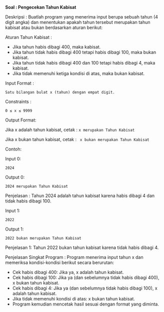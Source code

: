 **Soal : Pengecekan Tahun Kabisat**

Deskripsi : Buatlah program yang menerima input berupa sebuah tahun (4 digit angka) dan menentukan apakah tahun tersebut merupakan tahun kabisat atau bukan berdasarkan aturan berikut:

Aturan Tahun Kabisat :
- Jika tahun habis dibagi 400, maka kabisat.
- Jika tahun tidak habis dibagi 400 tetapi habis dibagi 100, maka bukan kabisat.
- Jika tahun tidak habis dibagi 400 dan 100 tetapi habis dibagi 4, maka kabisat.
- Jika tidak memenuhi ketiga kondisi di atas, maka bukan kabisat.

Input Format :
```
Satu bilangan bulat x (tahun) dengan empat digit.
```

Constraints : 
```
0 ≤ x ≤ 9999
```

Output Format:

Jika x adalah tahun kabisat, cetak : `x merupakan Tahun Kabisat`

Jika x bukan tahun kabisat, cetak : ` x bukan merupakan Tahun Kabisat`

Contoh:

Input 0:
```
2024
```

Output 0:
```
2024 merupakan Tahun Kabisat
```
Penjelasan : Tahun 2024 adalah tahun kabisat karena habis dibagi 4 dan tidak habis dibagi 100.

Input 1:
```
2022
```

Output 1:
```
2022 bukan merupakan Tahun Kabisat
```

Penjelasan 1: Tahun 2022 bukan tahun kabisat karena tidak habis dibagi 4.

Penjelasan Singkat Program : Program menerima input tahun x dan memeriksa kondisi-kondisi berikut secara berurutan:

- Cek habis dibagi 400: Jika ya, x adalah tahun kabisat.
- Cek habis dibagi 100: Jika ya (dan sebelumnya tidak habis dibagi 400), x bukan tahun kabisat.
- Cek habis dibagi 4: Jika ya (dan sebelumnya tidak habis dibagi 100), x adalah tahun kabisat.
- Jika tidak memenuhi kondisi di atas: x bukan tahun kabisat.
- Program kemudian mencetak hasil sesuai dengan format yang diminta.

